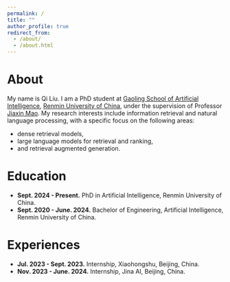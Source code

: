 ```yaml
---
permalink: /
title: ""
author_profile: true
redirect_from: 
  - /about/
  - /about.html
---
```


# About

<!-- I am now a senior-year undergraduate student at [Gaoling School of Artificial Intelligence](http://ai.ruc.edu.cn), [Renmin University of China](https://en.ruc.edu.cn), majoring in artificial intelligence. I am going to enroll in my PhD program in Renmin University of China this autumn, advised by Prof. [Jiaxin Mao](https://sites.google.com/site/maojiaxin/). -->

My name is Qi Liu. I am a PhD student at [Gaoling School of Artificial Intelligence](http://ai.ruc.edu.cn), [Renmin University of China](https://en.ruc.edu.cn), under the supervision of Professor [Jiaxin Mao](https://sites.google.com/site/maojiaxin/). My research interests include information retrieval and natural language processing, with a specific focus on the following areas:

- dense retrieval models,
- large language models for retrieval and ranking,
- and retrieval augmented generation.

<!-- # *News*

- ***02.2024***, We trained a ColBERT-style model [`jina-colbert-v1-en`](https://huggingface.co/jinaai/jina-colbert-v1-en) based on our JinaBert which *supports 8k context length* and achieves better performance than ColBERTv2!
- ***01.2024***, Our English-Chinese bilingual embedding model [`jina-embeddings-v2-base-zh`](https://huggingface.co/jinaai/jina-embeddings-v2-base-zh) is open sourced on HuggingFace now! (work done during internship at [Jina AI](https://jina.ai)) -->

# Education

- **Sept. 2024 - Present.** PhD in Artificial Intelligence, Renmin University of China.
- **Sept. 2020 - June. 2024.** Bachelor of Engineering, Artificial Intelligence, Renmin University of China.

# Experiences

- **Jul. 2023 - Sept. 2023.** Internship, Xiaohongshu, Beijing, China.
- **Nov. 2023 - June. 2024.** Internship, Jina AI, Beijing, China.
